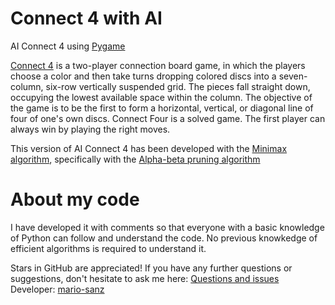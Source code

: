 # Connect 4 with AI #
AI Connect 4 using [Pygame][pygame]

[Connect 4][connect-4] is a two-player connection board game, in which the players choose a color and then take turns dropping colored discs into a seven-column, six-row vertically suspended grid. The pieces fall straight down, occupying the lowest available space within the column. The objective of the game is to be the first to form a horizontal, vertical, or diagonal line of four of one's own discs. Connect Four is a solved game. The first player can always win by playing the right moves.

This version of AI Connect 4 has been developed with the [Minimax algorithm][minimax], specifically with the [Alpha-beta pruning algorithm][alphabeta]


# About my code #

I have developed it with comments so that everyone with a basic knowledge of Python can follow and understand the code.
No previous knowkedge of efficient algorithms is required to understand it.

Stars in GitHub are appreciated!
If you have any further questions or suggestions, don't hesitate to ask me here: [Questions and issues][issues-page]
Developer: [mario-sanz][mariosanz]

<!-- References -->
[connect-4]: https://en.wikipedia.org/wiki/Connect_Four
[pygame]: https://www.pygame.org/news
[minimax]: https://en.wikipedia.org/wiki/Minimax
[alphabeta]: https://en.wikipedia.org/wiki/Alpha%E2%80%93beta_pruning
[mariosanz]: https://github.com/mario-sanz
[issues-page]: https://github.com/mario-sanz/Connect4-AI/issues
